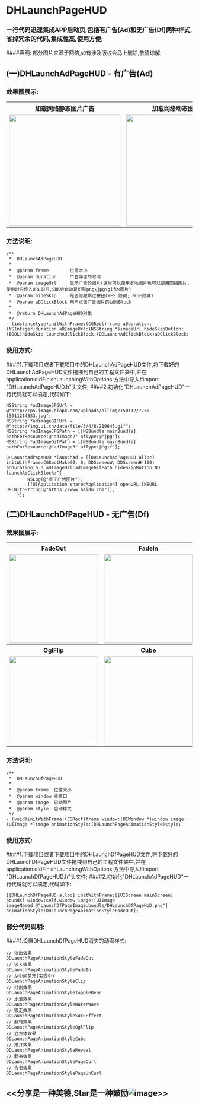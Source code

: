 # DHLaunchPageHUD
### 一行代码迅速集成APP启动页,包括有广告(Ad)和无广告(Df)两种样式,省掉冗余的代码,集成性高,使用方便;
####声明: 部分图片来源于网络,如有涉及版权会马上删除,敬请谅解;
## (一)DHLaunchAdPageHUD - 有广告(Ad)
### 效果图展示:
<table>
	<tr>
		<th>加载网络静态图片广告</th>
		<th>加载网络动态图片广告</th>
		<th>加载本地静态图片广告</th>
		<th>加载本地动态图片广告</th>
	</tr>
	<tr>
		<td><img src="https://github.com/dingding3w/DHLaunchPageHUD/blob/master/DHLaunchAdPageHUD/DesignSketchGIF/Untitled-1.gif" width="300"></td>
		<td><img src="https://github.com/dingding3w/DHLaunchPageHUD/blob/master/DHLaunchAdPageHUD/DesignSketchGIF/Untitled-2.gif" width="300"></td>
		<td><img src="https://github.com/dingding3w/DHLaunchPageHUD/blob/master/DHLaunchAdPageHUD/DesignSketchGIF/Untitled-3.gif" width="300"></td>
		<td><img src="https://github.com/dingding3w/DHLaunchPageHUD/blob/master/DHLaunchAdPageHUD/DesignSketchGIF/Untitled-4.gif" width="300"></td>
	</tr>
</table>

### 方法说明:
```objc
/**
 *  DHLaunchAdPageHUD
 *
 *  @param frame        位置大小
 *  @param duration     广告停留的时间
 *  @param imageUrl     显示广告的图片(这里可以使用本地图片也可以使用网络图片,使用时只传入URL即可,SDK会自动是识别png\jpg\gif的图片)
 *  @param hideSkip     是否隐藏跳过按钮(YES:隐藏; NO不隐藏)
 *  @param aDClickBlock 用户点击广告图片的回调Block
 *
 *  @return DHLaunchAdPageHUD对象
 */
- (instancetype)initWithFrame:(CGRect)frame aDduration:(NSInteger)duration aDImageUrl:(NSString *)imageUrl hideSkipButton:(BOOL)hideSkip launchAdClickBlock:(DDLaunchAdClickBlock)aDClickBlock;
```

### 使用方式:
####1.下载项目或者下载项目中的DHLaunchAdPageHUD文件,将下载好的DHLaunchAdPageHUD文件拖拽到自己的工程文件夹中,并在application:didFinishLaunchingWithOptions:方法中导入#import "DHLaunchAdPageHUD.h"头文件;
####2.初始化"DHLaunchAdPageHUD"一行代码就可以搞定,代码如下:
```objc
NSString *adImageJPGUrl = @"http://p5.image.hiapk.com/uploads/allimg/150112/7730-150112143S3.jpg";
NSString *adimageGIFUrl = @"http://img.ui.cn/data/file/3/4/6/210643.gif";
NSString *adImageJPGPath = [[NSBundle mainBundle] pathForResource:@"adImage2" ofType:@"jpg"];
NSString *adImageGifPath = [[NSBundle mainBundle] pathForResource:@"adImage3" ofType:@"gif"];

DHLaunchAdPageHUD *launchAd = [[DHLaunchAdPageHUD alloc] initWithFrame:CGRectMake(0, 0, DDScreenW, DDScreenH-100) aDduration:6.0 aDImageUrl:adImageGifPath hideSkipButton:NO launchAdClickBlock:^{
        NSLog(@"点了广告图片");
        [[UIApplication sharedApplication] openURL:[NSURL URLWithString:@"https://www.baidu.com"]];
    }];
```

<!--### 可能会用到的代码说明:-->

## (二)DHLaunchDfPageHUD - 无广告(Df)
### 效果图展示:
<table>
	<tr>
		<th>FadeOut</th>
		<th>FadeIn</th>
		<th>ToppleOver</th>
		<th>WaterWave</th>
		<th>SuckEffect</th>
	</tr>
	<tr>
		<td><img src="https://github.com/dingding3w/DHLaunchPageHUD/blob/master/DHLaunchDfPageHUD/DesignSketchGIF/Untitled-01.gif" width="240"></td>
		<td><img src="https://github.com/dingding3w/DHLaunchPageHUD/blob/master/DHLaunchDfPageHUD/DesignSketchGIF/Untitled-02.gif" width="240"></td>
		<td><img src="https://github.com/dingding3w/DHLaunchPageHUD/blob/master/DHLaunchDfPageHUD/DesignSketchGIF/Untitled-03.gif" width="240"></td>
		<td><img src="https://github.com/dingding3w/DHLaunchPageHUD/blob/master/DHLaunchDfPageHUD/DesignSketchGIF/Untitled-04.gif" width="240"></td>
		<td><img src="https://github.com/dingding3w/DHLaunchPageHUD/blob/master/DHLaunchDfPageHUD/DesignSketchGIF/Untitled-05.gif" width="240"></td>
	</tr>
	<tr>
		<th>OglFlip</th>
		<th>Cube</th>
		<th>Reveal</th>
		<th>PageCurl</th>
		<th>PageUnCurl</th>
	</tr>
	<tr>
		<td><img src="https://github.com/dingding3w/DHLaunchPageHUD/blob/master/DHLaunchDfPageHUD/DesignSketchGIF/Untitled-06.gif" width="240"></td>
		<td><img src="https://github.com/dingding3w/DHLaunchPageHUD/blob/master/DHLaunchDfPageHUD/DesignSketchGIF/Untitled-07.gif" width="240"></td>
		<td><img src="https://github.com/dingding3w/DHLaunchPageHUD/blob/master/DHLaunchDfPageHUD/DesignSketchGIF/Untitled-08.gif" width="240"></td>
		<td><img src="https://github.com/dingding3w/DHLaunchPageHUD/blob/master/DHLaunchDfPageHUD/DesignSketchGIF/Untitled-09.gif" width="240"></td>
		<td><img src="https://github.com/dingding3w/DHLaunchPageHUD/blob/master/DHLaunchDfPageHUD/DesignSketchGIF/Untitled-10.gif" width="240"></td>
	</tr>
</table>

### 方法说明:
```objc
/**
 *  DHLaunchDfPageHUD
 *
 *  @param frame  位置大小
 *  @param window 主窗口
 *  @param image  启动图片
 *  @param style  启动样式
 */
- (void)initWithFrame:(CGRect)frame window:(UIWindow *)window image:(UIImage *)image animationStyle:(DDLaunchPageAnimationStyle)style;
```

### 使用方式:
####1.下载项目或者下载项目中的DHLaunchDfPageHUD文件,将下载好的DHLaunchDfPageHUD文件拖拽到自己的工程文件夹中,并在application:didFinishLaunchingWithOptions:方法中导入#import "DHLaunchDfPageHUD.h"头文件;
####2.初始化"DHLaunchAdPageHUD"一行代码就可以搞定,代码如下:
```objc
[[DHLaunchDfPageHUD alloc] initWithFrame:[[UIScreen mainScreen] bounds] window:self.window image:[UIImage imageNamed:@"LaunchDfPageImage.bundle/DHLaunchDfPageHUD.png"] animationStyle:DDLaunchPageAnimationStyleFadeOut];
```

### 部分代码说明:
####1.设置DHLaunchDfPageHUD消失的动画样式:
```objc
// 淡出效果
DDLaunchPageAnimationStyleFadeOut
// 淡入效果
DDLaunchPageAnimationStyleFadeIn
// 从中间剪开(实现中)
DDLaunchPageAnimationStyleClip
// 倾倒效果
DDLaunchPageAnimationStyleToppleOver
// 水波效果
DDLaunchPageAnimationStyleWaterWave
// 吸走效果
DDLaunchPageAnimationStyleSuckEffect
// 翻转效果
DDLaunchPageAnimationStyleOglFlip
// 立方体效果
DDLaunchPageAnimationStyleCube
// 推开效果
DDLaunchPageAnimationStyleReveal
// 翻书效果
DDLaunchPageAnimationStylePageCurl
// 合书效果
DDLaunchPageAnimationStylePageUnCurl
```

<!--### 可能会用到的代码说明:-->

## <<分享是一种美德,Star是一种鼓励![image](https://github.com/dingding3w/DHGuidePageHUD/blob/master/DHGuidePageHUD/DHGuidePageHUDExample/DHGuidePageHUDExampleUITests/Untitled-star/Untitled-star.png)>>